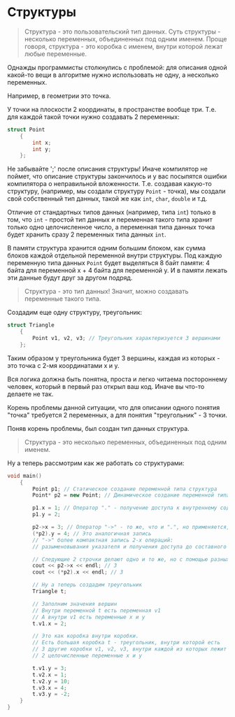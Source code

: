 # Структуры

> Структура - это пользовательский тип данных.
Суть структуры - несколько переменных, объединенных под одним именем.
Проще говоря, структура - это коробка с именем, внутри которой лежат любые переменные.

Однажды программисты столкнулись с проблемой: для описания одной какой-то вещи в алгоритме нужно использовать не одну, а несколько переменных. 
     
Например, в геометрии это точка. 

У точки на плоскости 2 координаты, в пространстве вообще три. Т.е. для каждой такой точки нужно создавать 2 переменных:

```c++
struct Point
    {
        int x;
        int y;
    };
```
Не забывайте ';' после описания структуры!
Иначе компилятор не поймет, что описание структуры закончилось и у вас посыпятся ошибки компилятора о неправильной вложенности.
Т.е. создавая какую-то структуру, (например, мы создали структуру `Point` - точка), мы создали свой собственный тип данных, такой же как `int`, `char`, `double` и т.д.

Отличие от стандартных типов данных (например, типа `int`) только в том, что `int` - простой тип данных и переменная такого типа хранит только одно целочисленное число, а переменная типа данных точка будет хранить сразу 2 переменных типа данных `int`.

В памяти структура хранится одним большим блоком, как сумма блоков каждой отдельной переменной внутри структуры.
Под каждую переменную типа данных `Point` будет выделяться 8 байт памяти: 4 байта для переменной x + 4 байта для переменной y. И в памяти лежать эти данные будут друг за другом подряд.

> Структура - это тип данных! Значит, можно создавать переменные такого типа.
     
Создадим еще одну структуру, треугольник:

```c++
struct Triangle
    {
        Point v1, v2, v3; // Треугольник характеризуется 3 вершинами
    };
```
Таким образом у треугольника будет 3 вершины, каждая из которых - это точка с 2-мя координатами x и y.

Вся логика должна быть понятна, проста и легко читаема постороннему человек, который в первый раз открыл ваш код. Иначе вы что-то делаете не так.
     
Корень проблемы данной ситуации, что для описании одного понятия "точка" требуется 2 переменных, а для понятия "треугольник" - 3 точки.
     
Поняв корень проблемы, был создан тип данных структура.

> Структура - это несколько переменных, объединенных под одним именем.

Ну а теперь рассмотрим как же работать со структурами:
```c++
void main()
    {
        Point p1; // Статическое создание переменной типа структура
        Point* p2 = new Point; // Динамическое создание переменной типа структура

        p1.x = 1; // Оператор "." - получение доступа к внутреннему содержимому переменной составного типы
        p1.y = 2;

        p2->x = 3; // Оператор "->" - то же, что и ".", но применяется, если переменная состоавного типа - это указатель
        (*p2).y = 4; // Это аналогичная запись 
        // "->" более компактная запись 2-х операций: 
        // разыменовывания указателя и получения доступа до составного типа

        // Следующие 2 строчки делают одно и то же, но с помощью разных операторов '.' и '->'
        cout << p2->x << endl; // 3
        cout << (*p2).x << endl; // 3

        // Ну а теперь создадим треугольник
        Triangle t;

        // Заполним значения вершин
        // Внутри переменной t есть переменная v1
        // А внутри v1 есть переменные x и y
        t.v1.x = 2; 

        // Это как коробка внутри коробки.
        // Есть большая коробка t - треугольник, внутри которой есть
        // 3 другие коробки v1, v2, v3, внутри каждой из которых лежит
        // 2 целочисленные переменные x и y

        t.v1.y = 3;
        t.v2.x = 1;
        t.v2.y = 10;
        t.v3.x = 4;
        t.v3.y = -2;
    }
}
```
